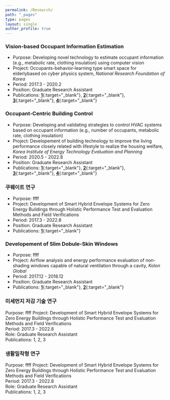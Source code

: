 ```yaml
---
permalink: /Research/
path: "_pages"
type: pages
layout: single
author_profile: true
---
```

### Vision-based Occupant Information Estimation 
* Purpose: Developing novel technology to estimate occupant information (e.g., metabolic rate, clothing insulation) using computer vision
* Project: Occupants-behavior-learning type smart space for elderlybased on cyber physics system, _National Research Foundation of Korea_   
* Period: 2017.3 - 2020.2   
* Position: Graduate Research Assistant   
* Publications: [__1__](https://www.sciencedirect.com/science/article/pii/S0360132321004388){:target="_blank"}, [__2__](https://www.mdpi.com/2071-1050/11/20/5702){:target="_blank"}, [__3__](https://www.mdpi.com/2073-4433/11/1/106){:target="_blank"}, [__4__](https://link.springer.com/article/10.1007/s12273-020-0707-1){:target="_blank"}   

### Occupant-Centric Building Control
* Purpose: Developing and validating strategies to control HVAC systems based on occupant information (e.g., number of occupants, metabolic rate, clothing insulation)
* Project: Developement of building technology to improve the living performance closely related with lifestyle to realize the housing welfare, _Korea Institute of Energy Technology Evaluation and Planning_   
* Period: 2020.5 - 2022.8   
* Position: Graduate Research Assistant   
* Publications: [__1__](https://www.sciencedirect.com/science/article/pii/S0360132322007272){:target="_blank"}, [__2__](https://www.sciencedirect.com/science/article/pii/S0360132322007272){:target="_blank"}, [__3__](https://www.sciencedirect.com/science/article/pii/S0378778821006733){:target="_blank"}, [__4__](https://www.sciencedirect.com/science/article/pii/S0360132321004662){:target="_blank"}   

### 쿠웨이트 연구
* Purpose: ffff
* Project: Development of Smart Hybrid Envelope Systems for Zero Energy Buildings through Holistic Performance Test and Evaluation Methods and Field Verifications   
* Period: 2017.3 - 2022.8   
* Position: Graduate Research Assistant   
* Publications: [__1__](https://www.sciencedirect.com/science/article/pii/S036013232100754X){:target="_blank"}

### Developement of Slim Dobule-Skin Windows
* Purpose: ffff
* Project: Airflow analysis and energy performance evaluation of non-shading windows capable of natural ventilation through a cavity, _Kolon Global_   
* Period: 2017.12 - 2018.12   
* Position: Graduate Research Assistant   
* Publications: [__1__](https://www.sciencedirect.com/science/article/pii/S1359431119311081){:target="_blank"}, [__2__](https://www.sciencedirect.com/science/article/pii/S0378778821009658){:target="_blank"}   

### 미세먼지 저감 기술 연구
Purpose: ffff
Project: Development of Smart Hybrid Envelope Systems for Zero Energy Buildings through Holistic Performance Test and Evaluation Methods and Field Verifications   
Period: 2017.3 - 2022.8   
Role: Graduate Research Assistant   
Publications: 1, 2, 3   

### 생활밀착형 연구
Purpose: ffff
Project: Development of Smart Hybrid Envelope Systems for Zero Energy Buildings through Holistic Performance Test and Evaluation Methods and Field Verifications   
Period: 2017.3 - 2022.8   
Role: Graduate Research Assistant   
Publications: 1, 2, 3   
